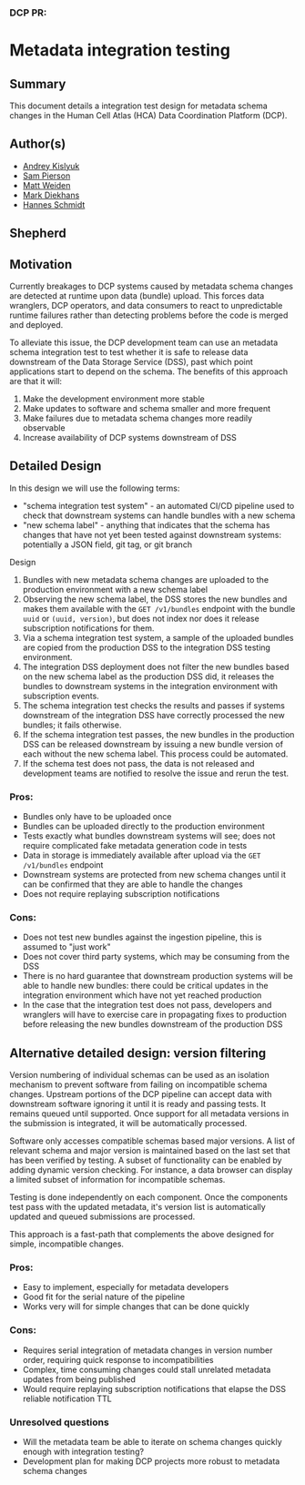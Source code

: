 ### DCP PR:

# Metadata integration testing

## Summary

This document details a integration test design for metadata schema changes in the Human Cell Atlas (HCA) Data Coordination Platform (DCP).

## Author(s)

* [Andrey Kislyuk](mailto:akislyuk@chanzuckerberg.com)
* [Sam Pierson](mailto:spierson@chanzuckerberg.com)
* [Matt Weiden](mailto:mweiden@chanzuckerberg.com)
* [Mark Diekhans](mailto:markd@ucsc.edu)
* [Hannes Schmidt](mailto:hannes@ucsc.edu)

## Shepherd

## Motivation

Currently breakages to DCP systems caused by metadata schema changes are detected at runtime upon data (bundle) upload. This forces data wranglers, DCP operators, and data consumers to react to unpredictable runtime failures rather than detecting problems before the code is merged and deployed.

To alleviate this issue, the DCP development team can use an metadata schema integration test to test whether it is safe to release data downstream of the Data Storage Service (DSS), past which point applications start to depend on the schema. The benefits of this approach are that it will:

1. Make the development environment more stable
1. Make updates to software and schema smaller and more frequent
1. Make failures due to metadata schema changes more readily observable
1. Increase availability of DCP systems downstream of DSS

## Detailed Design

In this design we will use the following terms:

 * "schema integration test system" - an automated CI/CD pipeline used to check that downstream systems can handle bundles with a new schema
 * "new schema label" - anything that indicates that the schema has changes that have not yet been tested against downstream systems: potentially a JSON field, git tag, or git branch

Design

1. Bundles with new metadata schema changes are uploaded to the production environment with a new schema label
1. Observing the new schema label, the DSS stores the new bundles and makes them available with the `GET /v1/bundles` endpoint with the bundle `uuid` or `(uuid, version)`, but does not index nor does it release subscription notifications for them.
1. Via a schema integration test system, a sample of the uploaded bundles are copied from the production DSS to the integration DSS testing environment.
1. The integration DSS deployment does not filter the new bundles based on the new schema label as the production DSS did, it releases the bundles to downstream systems in the integration environment with subscription events.
1. The schema integration test checks the results and passes if systems downstream of the integration DSS have correctly processed the new bundles; it fails otherwise.
1. If the schema integration test passes, the new bundles in the production DSS can be released downstream by issuing a new bundle version of each without the new schema label. This process could be automated.
1. If the schema test does not pass, the data is not released and development teams are notified to resolve the issue and rerun the test.

### Pros:

* Bundles only have to be uploaded once
* Bundles can be uploaded directly to the production environment
* Tests exactly what bundles downstream systems will see; does not require complicated fake metadata generation code in tests
* Data in storage is immediately available after upload via the `GET /v1/bundles` endpoint
* Downstream systems are protected from new schema changes until it can be confirmed that they are able to handle the changes
* Does not require replaying subscription notifications

### Cons:

* Does not test new bundles against the ingestion pipeline, this is assumed to "just work"
* Does not cover third party systems, which may be consuming from the DSS
* There is no hard guarantee that downstream production systems will be able to handle new bundles: there could be critical updates in the integration environment which have not yet reached production
* In the case that the integration test does not pass, developers and wranglers will have to exercise care in propagating fixes to production before releasing the new bundles downstream of the production DSS

## Alternative detailed design: version filtering

Version numbering of individual schemas can be used as an isolation mechanism to prevent software from failing on incompatible schema changes. Upstream portions of the DCP pipeline can accept data with downstream software ignoring it until it is ready and passing tests. It remains queued until supported. Once support for all metadata versions in the submission is integrated, it will be automatically processed.

Software only accesses compatible schemas based major versions. A list of relevant schema and major version is maintained based on the last set that has been verified by testing. A subset of functionality can be enabled by adding dynamic version checking. For instance, a data browser can display a limited subset of information for incompatible schemas.

Testing is done independently on each component. Once the components test pass with the updated metadata, it's version list is automatically updated and queued submissions are processed.

This approach is a fast-path that complements the above designed for simple, incompatible changes.


### Pros:

* Easy to implement, especially for metadata developers
* Good fit for the serial nature of the pipeline
* Works very will for simple changes that can be done quickly

### Cons:

* Requires serial integration of metadata changes in version number order, requiring quick response to incompatibilities
* Complex, time consuming changes could stall unrelated metadata updates from being published
* Would require replaying subscription notifications that elapse the DSS reliable notification TTL

### Unresolved questions

* Will the metadata team be able to iterate on schema changes quickly enough with integration testing?
* Development plan for making DCP projects more robust to metadata schema changes
